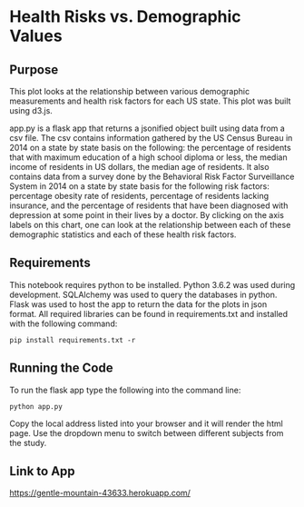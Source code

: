 # Health Risks vs. Demographic Values

## Purpose
This plot looks at the relationship between various demographic measurements and health risk factors for each US state. This plot was built using d3.js.

app.py is a flask app that returns a jsonified object built using data from a csv file. The csv contains information gathered by the US Census Bureau in 2014 on a state by state basis on the following: the percentage of residents that with maximum education of a high school diploma or less, the median income of residents in US dollars, the median age of residents. It also contains data from a survey done by the  Behavioral Risk Factor Surveillance System in 2014 on a state by state basis for the following risk factors: percentage obesity rate of residents, percentage of residents lacking insurance, and the percentage of residents that have been diagnosed with depression at some point in their lives by a doctor. By clicking on the axis labels on this chart, one can look at the relationship between each of these demographic statistics and each of these health risk factors. 

## Requirements
This notebook requires python to be installed. Python 3.6.2 was used during development. SQLAlchemy was used to query the databases in python. Flask was used to host the app to return the data for the plots in json format. All required libraries can be found in requirements.txt and installed with the following command: 

`pip install requirements.txt -r` 


## Running the Code
To run the flask app type the following into the command line: 

`python app.py` 

Copy the local address listed into your browser and it will render the html page. Use the dropdown menu to switch between different subjects from the study.

## Link to App
https://gentle-mountain-43633.herokuapp.com/
